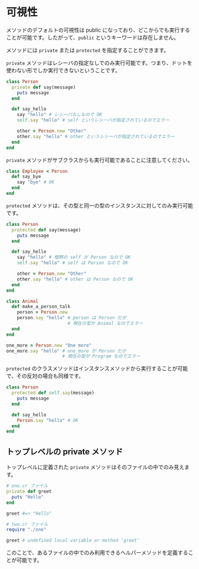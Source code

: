 # 可視性

メソッドのデフォルトの可視性は public になっており、どこからでも実行することが可能です。したがって、`public` というキーワードは存在しません。

メソッドには `private` または `protected` を指定することができます。

`private` メソッドはレシーバの指定なしでのみ実行可能です。つまり、ドットを使わない形でしか実行できないということです。

```ruby
class Person
  private def say(message)
    puts message
  end

  def say_hello
    say "hello" # レシーバなしなので OK
    self.say "hello" # self というレシーバが指定されているのでエラー

    other = Person.new "Other"
    other.say "hello" # other というレシーバが指定されているのでエラー
  end
end
```

`private` メソッドがサブクラスからも実行可能であることに注意してください。

```ruby
class Employee < Person
  def say_bye
    say "bye" # OK
  end
end
```

`protected` メソッドは、その型と同一の型のインスタンスに対してのみ実行可能です。

```ruby
class Person
  protected def say(message)
    puts message
  end

  def say_hello
    say "hello" # 暗黙の self が Person なので OK
    self.say "hello" # self は Person なので OK

    other = Person.new "Other"
    other.say "hello" # other は Person なので OK
  end
end

class Animal
  def make_a_person_talk
    person = Person.new
    person.say "hello" # person は Person だが
                       # 現在の型が Animal なのでエラー
  end
end

one_more = Person.new "One more"
one_more.say "hello" # one_more が Person だが
                     # 現在の型が Program なのでエラー
```

`protected` のクラスメソッドはインスタンスメソッドから実行することが可能で、その反対の場合も同様です。

```ruby
class Person
  protected def self.say(message)
    puts message
  end

  def say_hello
    Person.say "hello" # OK
  end
end
```

## トップレベルの private メソッド

トップレベルに定義された `private` メソッドはそのファイルの中でのみ見えます。

```ruby
# one.cr ファイル
private def greet
  puts "Hello"
end

greet #=> "Hello"

# two.cr ファイル
require "./one"

greet # undefined local variable or method 'greet'
```

このことで、あるファイルの中でのみ利用できるヘルパーメソッドを定義することが可能です。
